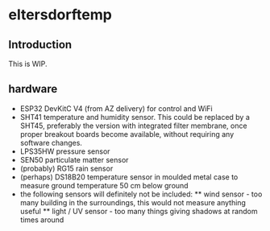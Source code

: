 
# eltersdorftemp

## Introduction

This is WIP.

## hardware

* ESP32 DevKitC V4 (from AZ delivery) for control and WiFi
* SHT41 temperature and humidity sensor. This could be replaced by a SHT45, preferably the version with integrated filter membrane, once proper breakout boards become available, without requiring any software changes.
* LPS35HW pressure sensor
* SEN50 particulate matter sensor
* (probably) RG15 rain sensor
* (perhaps) DS18B20 temperature sensor in moulded metal case to measure ground temperature 50 cm below ground
* the following sensors will definitely not be included:
** wind sensor - too many building in the surroundings, this would not measure anything useful
** light / UV sensor - too many things giving shadows at random times around

